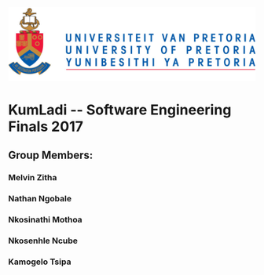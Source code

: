 ![UP Logo](https://raw.githubusercontent.com/KobusMarais/cos301_Longsword_Navigation/master/UP_Logo.PNG)

# KumLadi -- Software Engineering Finals 2017

## Group Members:

### Melvin Zitha

### Nathan Ngobale

### Nkosinathi Mothoa

### Nkosenhle Ncube

### Kamogelo Tsipa
